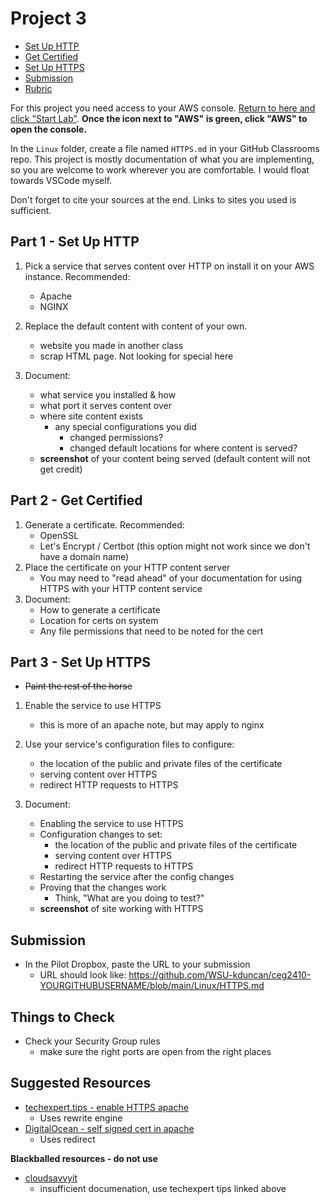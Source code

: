 # Project 3

- [Set Up HTTP](#Set-Up-HTTP)
- [Get Certified](#Get-Certified)
- [Set Up HTTPS](#Set-Up-HTTPS)
- [Submission](#Submission)
- [Rubric](Rubric.md)

For this project you need access to your AWS console. [Return to here and click "Start Lab"](https://awsacademy.instructure.com/courses/13276/modules/items/1137826). **Once the icon next to "AWS" is green, click "AWS" to open the console.**

In the `Linux` folder, create a file named `HTTPS.md` in your GitHub Classrooms repo. This project is mostly documentation of what you are implementing, so you are welcome to work wherever you are comfortable. I would float towards VSCode myself.

Don't forget to cite your sources at the end. Links to sites you used is sufficient.

## Part 1 - Set Up HTTP

1. Pick a service that serves content over HTTP on install it on your AWS instance. Recommended:

   - Apache
   - NGINX

2. Replace the default content with content of your own.

   - website you made in another class
   - scrap HTML page. Not looking for special here

3. Document:

   - what service you installed & how
   - what port it serves content over
   - where site content exists
     - any special configurations you did
       - changed permissions?
       - changed default locations for where content is served?
   - **screenshot** of your content being served (default content will not get credit)

## Part 2 - Get Certified

1. Generate a certificate. Recommended:
   - OpenSSL
   - Let's Encrypt / Certbot (this option might not work since we don't have a domain name)
2. Place the certificate on your HTTP content server
   - You may need to "read ahead" of your documentation for using HTTPS with your HTTP content service
3. Document:
   - How to generate a certificate
   - Location for certs on system
   - Any file permissions that need to be noted for the cert

## Part 3 - Set Up HTTPS

- ~~Paint the rest of the horse~~

1. Enable the service to use HTTPS
   - this is more of an apache note, but may apply to nginx
2. Use your service's configuration files to configure:

   - the location of the public and private files of the certificate
   - serving content over HTTPS
   - redirect HTTP requests to HTTPS

3. Document:
   - Enabling the service to use HTTPS
   - Configuration changes to set:
     - the location of the public and private files of the certificate
     - serving content over HTTPS
     - redirect HTTP requests to HTTPS
   - Restarting the service after the config changes
   - Proving that the changes work
     - Think, "What are you doing to test?"
   - **screenshot** of site working with HTTPS

## Submission

- In the Pilot Dropbox, paste the URL to your submission
  - URL should look like: https://github.com/WSU-kduncan/ceg2410-YOURGITHUBUSERNAME/blob/main/Linux/HTTPS.md

## Things to Check

- Check your Security Group rules
  - make sure the right ports are open from the right places

## Suggested Resources

- [techexpert.tips - enable HTTPS apache](https://techexpert.tips/apache/enable-https-apache/)
  - Uses rewrite engine
- [DigitalOcean - self signed cert in apache](https://www.digitalocean.com/community/tutorials/how-to-create-a-self-signed-ssl-certificate-for-apache-in-ubuntu-16-04)
  - Uses redirect

**Blackballed resources - do not use**

- [cloudsavvyit](https://www.cloudsavvyit.com/1314/how-to-create-and-use-self-signed-ssl-on-apache/)
  - insufficient documenation, use techexpert tips linked above
